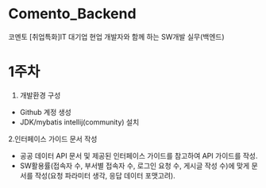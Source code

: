 # Comento_Backend
코멘토 [취업특화]IT 대기업 현업 개발자와 함께 하는 SW개발 실무(백엔드)


# 1주차 

1. 개발환경 구성 
- Github 계정 생성
- JDK/mybatis intellij(community) 설치

2.인터페이스 가이드 문서 작성
- 공공 데이터 API 문서 및 제공된 인터페이스 가이드를 참고하여 API 가이드를 작성.
- SW활용률(접속자 수, 부서별 접속자 수, 로그인 요청 수, 게시글 작성 수)에 맞게 문서를 작성(요청 파라미터 생각, 응답 데이터 포맷고려).
